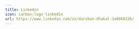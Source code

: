 ```yaml
---
title: Linkedin
icon: carbon:logo-linkedin
url: https://www.linkedin.com/in/darshan-dhakal-3a006833b/
---
```

